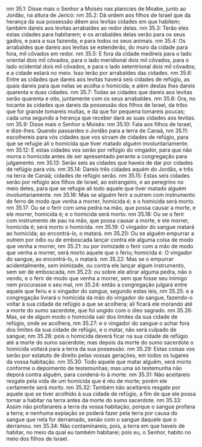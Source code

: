 nm 35.1: Disse mais o Senhor a Moisés nas planícies de Moabe, junto ao Jordão, na altura de Jericó:
nm 35.2: Dá ordem aos filhos de Israel que da herança da sua possessão dêem aos levitas cidades em que habitem; também dareis aos levitas arrabaldes ao redor delas.
nm 35.3: Terão eles estas cidades para habitarem; e os arrabaldes delas serão para os seus gados, e para a sua fazenda, e para todos os seus animais.
nm 35.4: Os arrabaldes que dareis aos levitas se estenderão, do muro da cidade para fora, mil côvados em redor.
nm 35.5: E fora da cidade medireis para o lado oriental dois mil côvados, para o lado meridional dois mil côvados, para o lado ocidental dois mil côvados, e para o lado setentrional dois mil côvados; e a cidade estará no meio. Isso terão por arrabaldes das cidades.
nm 35.6: Entre as cidades que dareis aos levitas haverá seis cidades de refúgio, as quais dareis para que nelas se acolha o homicida; e além destas lhes dareis quarenta e duas cidades.
nm 35.7: Todas as cidades que dareis aos levitas serão quarenta e oito, juntamente com os seus arrabaldes.
nm 35.8: Ora, no tocante às cidades que dareis da possessão dos filhos de Israel, da tribo que for grande tomareis muitas, e da que for pequena tomareis poucas; cada uma segundo a herança que receber dará as suas cidades aos levitas.
nm 35.9: Disse mais o Senhor a Moisés:
nm 35.10: Fala aos filhos de Israel, e dize-lhes: Quando passardes o Jordão para a terra de Canaã,
nm 35.11: escolhereis para vós cidades que vos sirvam de cidades de refúgio, para que se refugie ali o homicida que tiver matado alguém involuntariamente.
nm 35.12: E estas cidades vos serão por refúgio do vingador, para que não morra o homicida antes de ser apresentado perante a congregação para julgamento.
nm 35.13: Serão seis as cidades que haveis de dar por cidades de refúgio para vós.
nm 35.14: Dareis três cidades aquém do Jordão, e três na terra de Canaã; cidades de refúgio serão.
nm 35.15: Estas seis cidades serão por refúgio aos filhos de Israel, ao estrangeiro, e ao peregrino no meio deles, para que se refugie ali todo aquele que tiver matado alguém involuntariamente.
nm 35.16: Mas se alguém ferir a outrem com instrumento de ferro de modo que venha a morrer, homicida é; e o homicida será morto.
nm 35.17: Ou se o ferir com uma pedra na mão, que possa causar a morte, e ele morrer, homicida é; e o homicida será morto.
nm 35.18: Ou se o ferir com instrumento de pau na mão, que possa causar a morte, e ele morrer, homicida é; será morto o homicida.
nm 35.19: O vingador do sangue matará ao homicida; ao encontrá-lo, o matará.
nm 35.20: Ou se alguém empurrar a outrem por ódio ou de emboscada lançar contra ele alguma coisa de modo que venha a morrer,
nm 35.21: ou por inimizade o ferir com a mão de modo que venha a morrer, será morto aquele que o feriu; homicida é. O vingador do sangue, ao encontrá-lo, o matará.
nm 35.22: Mas se o empurrar acidentalmente, sem inimizade, ou contra ele lançar algum instrumento, sem ser de emboscada,
nm 35.23: ou sobre ele atirar alguma pedra, não o vendo, e o ferir de modo que venha a morrer, sem que fosse seu inimigo nem procurasse o seu mal,
nm 35.24: então a congregação julgará entre aquele que feriu e o vingador do sangue, segundo estas leis,
nm 35.25: e a congregação livrará o homicida da mão do vingador do sangue, fazendo-o voltar à sua cidade de refúgio a que se acolhera; ali ficará ele morando até a morte do sumo sacerdote, que foi ungido com o óleo sagrado.
nm 35.26: Mas, se de algum modo o homicida sair dos limites da sua cidade de refúgio, onde se acolhera,
nm 35.27: e o vingador do sangue o achar fora dos limites da sua cidade de refúgio, e o matar, não será culpado de sangue;
nm 35.28: pois o homicida deverá ficar na sua cidade de refúgio até a morte do sumo sacerdote; mas depois da morte do sumo sacerdote o homicida voltará para a terra da sua possessão.
nm 35.29: Estas coisas vos serão por estatuto de direito pelas vossas gerações, em todos os lugares da vossa habitação.
nm 35.30: Todo aquele que matar alguém, será morto conforme o depoimento de testemunhas; mas uma só testemunha não deporá contra alguém, para condená-lo à morte.
nm 35.31: Não aceitareis resgate pela vida de um homicida que é réu de morte; porém ele certamente será morto.
nm 35.32: Também não aceitareis resgate por aquele que se tiver acolhido à sua cidade de refúgio, a fim de que ele possa tornar a habitar na terra antes da morte do sumo sacerdote.
nm 35.33: Assim não profanareis a terra da vossa habitação, porque o sangue profana a terra; e nenhuma expiação se poderá fazer pela terra por causa do sangue que nela for derramado, senão com o sangue daquele que o derramou.
nm 35.34: Não contaminareis, pois, a terra em que haveis de habitar, no meio da qual eu também habitarei; pois eu, o Senhor, habito no meio dos filhos de Israel.
